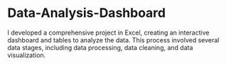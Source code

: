 # Data-Analysis-Dashboard
I developed a comprehensive project in Excel, creating an interactive dashboard and tables to analyze the data. This process involved several data stages, including data processing, data cleaning, and data visualization.
